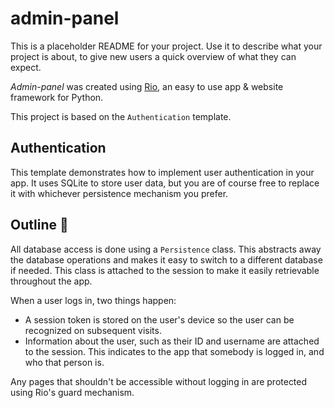 # admin-panel

This is a placeholder README for your project. Use it to describe what your
project is about, to give new users a quick overview of what they can expect.

_Admin-panel_ was created using [Rio](https://rio.dev/), an easy to
use app & website framework for Python.

This project is based on the `Authentication` template.

## Authentication

This template demonstrates how to implement user authentication in your app. It
uses SQLite to store user data, but you are of course free to replace it with
whichever persistence mechanism you prefer.

## Outline 📝

All database access is done using a `Persistence` class. This abstracts away the
database operations and makes it easy to switch to a different database if
needed. This class is attached to the session to make it easily retrievable
throughout the app.

When a user logs in, two things happen:

- A session token is stored on the user's device so the user can be recognized
  on subsequent visits.
- Information about the user, such as their ID and username are attached to the
  session. This indicates to the app that somebody is logged in, and who that
  person is.

Any pages that shouldn't be accessible without logging in are protected using
Rio's guard mechanism.
